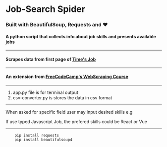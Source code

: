 # Job-Search  Spider
### Built with BeautifulSoup, Requests and ❤
#### A python script that collects info about job skills and presents available jobs 
___
#### Scrapes data from first page of [Time's Job](https://www.timesjobs.com/)
___
#### An extension from [FreeCodeCamp's WebScraping Course](https://www.youtube.com/watch?v=XVv6mJpFOb0)
___

1. app.py file is for terminal output
2. csv-converter.py is stores the data in csv format

___
When asked for specific field user may input desired skills e.g

If use typed Javascript Job, the prefered skills could be React or Vue
___

```
    pip install requests
    pip install beautifulsoup4
```

